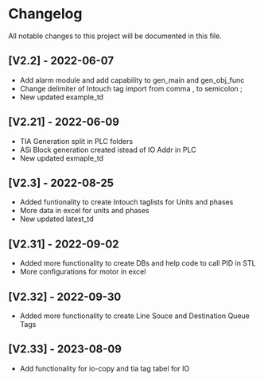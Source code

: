 # Changelog

All notable changes to this project will be documented in this file.

## [V2.2] - 2022-06-07
- Add alarm module and add capability to gen_main and gen_obj_func
- Change delimiter of Intouch tag import from comma , to semicolon ;
- New updated example_td

## [V2.21] - 2022-06-09
- TIA Generation split in PLC folders
- ASi Block generation created istead of IO Addr in PLC
- New updated exmaple_td

## [V2.3] - 2022-08-25
- Added funtionality to create Intouch taglists for Units and phases
- More data in excel for units and phases
- New updated latest_td

## [V2.31] - 2022-09-02
- Added more functionality to create DBs and help code to call PID in STL
- More configurations for motor in excel

## [V2.32] - 2022-09-30
- Added more functionality to create Line Souce and Destination Queue Tags

## [V2.33] - 2023-08-09
- Add functionality for io-copy and tia tag tabel for IO
